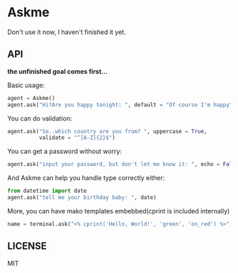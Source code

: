 # Askme

Don't use it now, I haven't finished it yet.

## API

**the unfinished goal comes first...**

Basic usage:
```python
agent = Askme()
agent.ask("Hi?Are you happy tonight: ", default = "Of course I'm happy") 
```

You can do validation:
```python
agent.ask("So..which country are you from? ", uppercase = True,
          validate = "^[A-Z]{2}$")
```

You can get a password without worry:
```python
agent.ask("input your password, but don't let me know it: ", echo = False)
```

And Askme can help you handle type correctly either:
```python
from datetime import date
agent.ask("tell me your birthday baby: ", date)
```

More, you can have mako templates embebbed(cprint is included internally)
```python
name = terminal.ask("<% cprint('Hello, World!', 'green', 'on_red') %>")
```


## LICENSE
MIT







